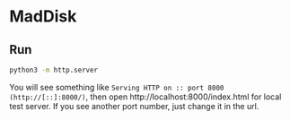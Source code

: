 # MadDisk

## Run
```bash
python3 -m http.server
```
You will see something like `Serving HTTP on :: port 8000 (http://[::]:8000/)`, then open http://localhost:8000/index.html for local test server. If you see another port number, just change it in the url.

